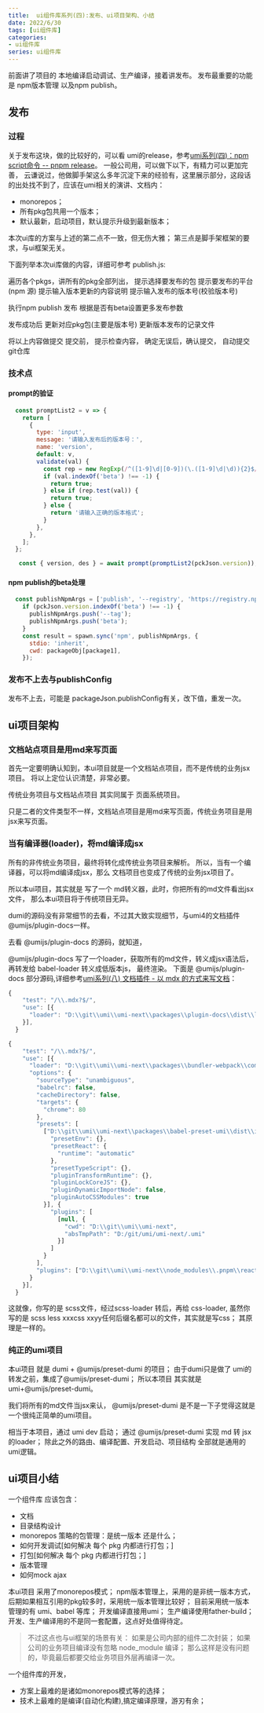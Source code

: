 ```yaml
---
title:  ui组件库系列(四):发布、ui项目架构、小结
date: 2022/6/30
tags: [ui组件库]
categories: 
- ui组件库
series: ui组件库
---
```



前面讲了项目的 本地编译启动调试、生产编译，接着讲发布。
发布最重要的功能是 npm版本管理 以及npm publish。

## 发布

### 过程
关于发布这块，做的比较好的，可以看 umi的release，参考[umi系列(四)：npm script命令  -- pnpm release]()。
一般公司用，可以做下以下，有精力可以更加完善，
云谦说过，他做脚手架这么多年沉淀下来的经验有，这里展示部分，这段话的出处找不到了，应该在umi相关的演讲、文档内：
- monorepos；
- 所有pkg包共用一个版本；
- 默认最新，启动项目，默认提示升级到最新版本；

本次ui库的方案与上述的第二点不一致，但无伤大雅；
第三点是脚手架框架的要求，与ui框架无关。

下面列举本次ui库做的内容，详细可参考 publish.js:

遍历各个pkgs，讲所有的pkg全部列出，
提示选择要发布的包
提示要发布的平台(npm 源)
提示输入版本更新的内容说明
提示输入发布的版本号(校验版本号)

执行npm publish 发布
根据是否有beta设置更多发布参数

发布成功后
更新对应pkg包(主要是版本号)
更新版本发布的记录文件

将以上内容做提交
提交前，
提示检查内容，
确定无误后，确认提交，
自动提交git仓库


### 技术点
#### prompt的验证
```js
  const promptList2 = v => {
    return [
      {
        type: 'input',
        message: '请输入发布后的版本号：',
        name: 'version',
        default: v,
        validate(val) {
          const rep = new RegExp(/^([1-9]\d|[0-9])(\.([1-9]\d|\d)){2}$/);
          if (val.indexOf('beta') !== -1) {
            return true;
          } else if (rep.test(val)) {
            return true;
          } else {
            return '请输入正确的版本格式';
          }
        },
      },
    ];
  };

   const { version, des } = await prompt(promptList2(pckJson.version));
```


#### npm publish的beta处理

```js
  const publishNpmArgs = ['publish', '--registry', 'https://registry.npmjs.org/'];
    if (pckJson.version.indexOf('beta') !== -1) {
      publishNpmArgs.push('--tag');
      publishNpmArgs.push('beta');
    }
    const result = spawn.sync('npm', publishNpmArgs, {
      stdio: 'inherit',
      cwd: packageObj[package1],
    });
```

### 发布不上去与publishConfig
发布不上去，可能是 packageJson.publishConfig有关，改下值，重发一次。


## ui项目架构

### 文档站点项目是用md来写页面
首先一定要明确认知到，本ui项目就是一个文档站点项目，而不是传统的业务jsx项目。
将以上定位认识清楚，非常必要。

传统业务项目与文档站点项目 其实同属于 页面系统项目。

只是二者的文件类型不一样，文档站点项目是用md来写页面，传统业务项目是用jsx来写页面。


### 当有编译器(loader)，将md编译成jsx
所有的非传统业务项目，最终将转化成传统业务项目来解析。
所以，当有一个编译器，可以将md编译成jsx，那么 文档项目也变成了传统的业务jsx项目了。

所以本ui项目，其实就是 写了一个 md转义器，此时，你把所有的md文件看出jsx文件，
那么本ui项目将于传统项目无异。

dumi的源码没有非常细节的去看，不过其大致实现细节，与umi4的文档插件@umijs/plugin-docs一样。

去看 @umijs/plugin-docs 的源码，就知道，

@umijs/plugin-docs 写了一个loader，获取所有的md文件，转义成jsx语法后，再转发给 babel-loader 转义成低版本js，
最终渲染。
下面是 @umijs/plugin-docs 部分源码,详细参考[umi系列(八) 文档插件 - 以 mdx 的方式来写文档]()：
```js
{
    "test": "/\\.mdx?$/",
    "use": [{
      "loader": "D:\\git\\umi\\umi-next\\packages\\plugin-docs\\dist\\loader.js"
    }],
  }

{
    "test": "/\\.mdx?$/",
    "use": [{
      "loader": "D:\\git\\umi\\umi-next\\packages\\bundler-webpack\\compiled\\babel-loader\\index.js",
      "options": {
        "sourceType": "unambiguous",
        "babelrc": false,
        "cacheDirectory": false,
        "targets": {
          "chrome": 80
        },
        "presets": [
          ["D:\\git\\umi\\umi-next\\packages\\babel-preset-umi\\dist\\index.js", {
            "presetEnv": {},
            "presetReact": {
              "runtime": "automatic"
            },
            "presetTypeScript": {},
            "pluginTransformRuntime": {},
            "pluginLockCoreJS": {},
            "pluginDynamicImportNode": false,
            "pluginAutoCSSModules": true
          }], {
            "plugins": [
              [null, {
                "cwd": "D:\\git\\umi\\umi-next",
                "absTmpPath": "D:/git/umi/umi-next/.umi"
              }]
            ]
          }
        ],
        "plugins": ["D:\\git\\umi\\umi-next\\node_modules\\.pnpm\\react-refresh@0.12.0\\node_modules\\react-refresh\\babel.js"]
      }
    }],
  }
```

这就像，你写的是 scss文件，经过scss-loader 转后，再给 css-loader,
虽然你写的是 scss less xxxcss xxyy任何后缀名都可以的文件，其实就是写css；
其原理是一样的。

### 纯正的umi项目
本ui项目 就是 dumi + @umijs/preset-dumi 的项目；
由于dumi只是做了 umi的转发之前，集成了@umijs/preset-dumi；
所以本项目 其实就是 umi+@umijs/preset-dumi。

我们将所有的md文件当jsx来认， @umijs/preset-dumi 是不是一下子觉得这就是一个很纯正简单的umi项目。

相当于本项目，通过 umi dev 启动；
通过 @umijs/preset-dumi 实现 md 转 jsx 的loader；
除此之外的路由、编译配置、开发启动、项目结构 全部就是通用的 umi逻辑。


## ui项目小结

一个组件库 应该包含：
- 文档
- 目录结构设计
- monorepos 策略的包管理：是统一版本 还是什么；
- 如何开发调试[如何解决 每个 pkg 内都进行打包；]
- 打包[如何解决 每个 pkg 内都进行打包；]
- 版本管理
- 如何mock ajax



本ui项目 采用了monorepos模式；
npm版本管理上，采用的是非统一版本方式，后期如果相互引用的pkg较多时，采用统一版本管理比较好；
目前采用统一版本管理的有 umi、babel 等库；
开发编译直接用umi；
生产编译使用father-build；
开发、生产编译用的不是同一套配置，这点好处值得待定。
>不过这点也与ui框架的场景有关：
如果是公司内部的组件二次封装；
如果公司的业务项目编译没有忽略 node_module 编译；
那么这样是没有问题的，毕竟最后都要交给业务项目外层再编译一次。


一个组件库的开发，
- 方案上最难的是诸如monorepos模式等的选择；
- 技术上最难的是编译(自动化构建),搞定编译原理，游刃有余；







